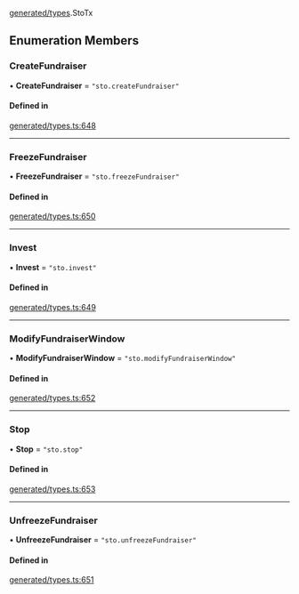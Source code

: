 [generated/types](../../../Modules/Generated/Types.md).StoTx

## Enumeration Members

### CreateFundraiser

• **CreateFundraiser** = ``"sto.createFundraiser"``

#### Defined in

[generated/types.ts:648](https://github.com/PolymeshAssociation/polymesh-sdk/blob/15be87e8/src/generated/types.ts#L648)

___

### FreezeFundraiser

• **FreezeFundraiser** = ``"sto.freezeFundraiser"``

#### Defined in

[generated/types.ts:650](https://github.com/PolymeshAssociation/polymesh-sdk/blob/15be87e8/src/generated/types.ts#L650)

___

### Invest

• **Invest** = ``"sto.invest"``

#### Defined in

[generated/types.ts:649](https://github.com/PolymeshAssociation/polymesh-sdk/blob/15be87e8/src/generated/types.ts#L649)

___

### ModifyFundraiserWindow

• **ModifyFundraiserWindow** = ``"sto.modifyFundraiserWindow"``

#### Defined in

[generated/types.ts:652](https://github.com/PolymeshAssociation/polymesh-sdk/blob/15be87e8/src/generated/types.ts#L652)

___

### Stop

• **Stop** = ``"sto.stop"``

#### Defined in

[generated/types.ts:653](https://github.com/PolymeshAssociation/polymesh-sdk/blob/15be87e8/src/generated/types.ts#L653)

___

### UnfreezeFundraiser

• **UnfreezeFundraiser** = ``"sto.unfreezeFundraiser"``

#### Defined in

[generated/types.ts:651](https://github.com/PolymeshAssociation/polymesh-sdk/blob/15be87e8/src/generated/types.ts#L651)
